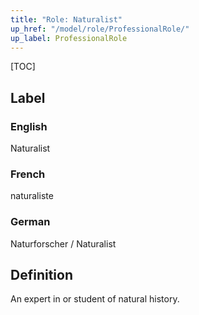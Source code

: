 ```yaml
---
title: "Role: Naturalist"
up_href: "/model/role/ProfessionalRole/"
up_label: ProfessionalRole
---
```


[TOC]

## Label

### English
Naturalist

### French
naturaliste

### German
Naturforscher / Naturalist

## Definition
An expert in or student of natural history.
